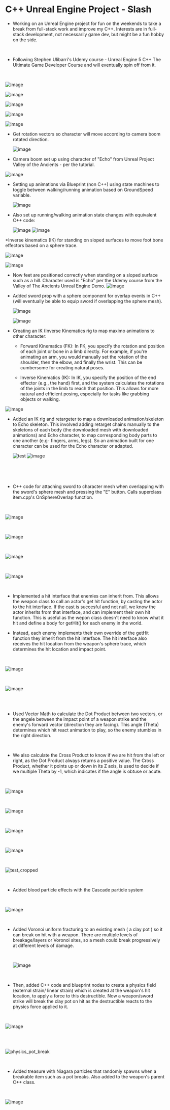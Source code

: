 # C++ Unreal Engine Project - Slash

- Working on an Unreal Engine project for fun on the weekends to take a break from full-stack work and improve my C++.  Interests are in full-stack development, not necessarily game dev, but might be a fun hobby on the side.

<br />
  
- Following Stephen Ulibarri's Udemy course - Unreal Engine 5 C++ The Ultimate Game Developer Course and will eventually spin off from it.  

<br />

![image](https://github.com/Mike11199/unreal-project-slash/assets/91037796/208f0130-b374-43ae-ba4a-9a366ed9be85)

![image](https://github.com/Mike11199/unreal-project-slash/assets/91037796/176ac922-478f-43d1-b0da-a7da6f26d37f)

![image](https://github.com/Mike11199/unreal-project-slash/assets/91037796/7eb8966a-9d87-46ea-b4c1-f68c1d880788)

![image](https://github.com/Mike11199/unreal-project-slash/assets/91037796/32eefb2a-7a28-4658-89a4-871e0791f376)

![image](https://github.com/Mike11199/unreal-project-slash/assets/91037796/34891953-1113-4c22-a403-909a19af3ee6)


* Get rotation vectors so character will move according to camera boom rotated direction.

  ![image](https://github.com/Mike11199/unreal-project-slash/assets/91037796/fc5679e0-873a-4c90-ab6c-47a633df0a87)

* Camera boom set up using character of "Echo" from Unreal Project Valley of the Ancients - per the tutorial.
  
![image](https://github.com/Mike11199/unreal-project-slash/assets/91037796/f4ba59ca-1162-47df-a66b-cb242afc68f0)

* Setting up animations via Blueprint (non C++) using state machines to toggle between walking/running animation based on GroundSpeed variable.

  ![image](https://github.com/Mike11199/unreal-project-slash/assets/91037796/b433c64e-10ec-46b8-b4db-8176a6f1fa41)

* Also set up running/walking animation state changes with equivalent C++ code:

  ![image](https://github.com/Mike11199/unreal-project-slash/assets/91037796/e2a0cf0a-bf89-4580-a2e8-eb1166db8699)
![image](https://github.com/Mike11199/unreal-project-slash/assets/91037796/a7014223-12d3-4ab3-baec-b64c70606a02)


*Inverse kinematics (IK) for standing on sloped surfaces to move foot bone effectors based on a sphere trace.


![image](https://github.com/Mike11199/unreal-project-slash/assets/91037796/512f56ff-db7d-44f9-b171-99006d1ff3b1)

![image](https://github.com/Mike11199/unreal-project-slash/assets/91037796/188b9f18-8201-41d5-8deb-727e8c5fd8dd)

* Now feet are positioned correctly when standing on a sloped surface such as a hill.  Character used is "Echo" per the Udemy course from the Valley of The Ancients Unreal Engine Demo.
![image](https://github.com/Mike11199/unreal-project-slash/assets/91037796/d87c6052-9786-4e2f-aad4-26bf800b946f)

  
* Added sword prop with a sphere component for overlap events in C++ (will eventually be able to equip sword if overlapping the sphere mesh).

  ![image](https://github.com/Mike11199/unreal-project-slash/assets/91037796/04314da7-df07-4399-8318-4da1c106e5c7)

  ![image](https://github.com/Mike11199/unreal-project-slash/assets/91037796/2db65602-278a-4965-8d57-85a722b0dbb8)

* Creating an IK (Inverse Kinematics rig to map maximo animations to other character:
  * Forward Kinematics (FK): In FK, you specify the rotation and position of each joint or bone in a limb directly. For example, if you're animating an arm, you would manually set the rotation of the shoulder, then the elbow, and finally the wrist. This can be cumbersome for creating natural poses.

  * Inverse Kinematics (IK): In IK, you specify the position of the end effector (e.g., the hand) first, and the system calculates the rotations of the joints in the limb to reach that position. This allows for more natural and efficient posing, especially for tasks like grabbing objects or walking.

![image](https://github.com/Mike11199/unreal-project-slash/assets/91037796/208c5f9f-2add-4a8c-a2a2-f30631883908)

  

* Added an IK rig and retargeter to map a downloaded animation/skeleton to Echo skeleton.  This involved adding retarget chains manually to the skeletons of each body (the downloaded mesh with downloaded animations) and Echo character, to map corresponding body parts to one another (e.g- fingers, arms, legs).  So an animation built for one character can be used for the Echo character or adapted.

  ![test](https://github.com/Mike11199/unreal-project-slash/assets/91037796/93e56cc3-0040-457f-bf8b-67405600e73c)
  ![image](https://github.com/Mike11199/unreal-project-slash/assets/91037796/e12a8797-7a23-4b63-949b-dc7366e9b674)


<br />
<br />
<br />

  * C++ code for attaching sword to character mesh when overlapping with the sword's sphere mesh and pressing the "E" button.  Calls superclass item.cpp's OnSphereOverlap function.

<br />

![image](https://github.com/Mike11199/unreal-project-slash/assets/91037796/aaec376d-a951-40f6-98a9-5292f035a2da)

<br />

![image](https://github.com/Mike11199/unreal-project-slash/assets/91037796/02d9c723-545e-4be9-bb05-8f5f6328c93b)

<br />

![image](https://github.com/Mike11199/unreal-project-slash/assets/91037796/588c86a9-f83a-4ac6-bbb1-4f86a8671708)

<br />

![image](https://github.com/Mike11199/unreal-project-slash/assets/91037796/1d3b54da-de87-4254-baa7-8d11b3f91a04)

<br />

* Implemented a hit interface that enemies can inherit from.  This allows the weapon class to call an actor's get hit function, by casting the actor to the hit interface.  If the cast is succesful and not null, we know the actor inherits from that interface, and can implement their own hit function.  This is useful as the wepon class doesn't need to know what it hit and define a body for getHit() for each enemy in the world.

* Instead, each enemy implements their own override of the getHit function they inherit from the hit interface.  The hit interface also receives the hit location from the weapon's sphere trace, which determines the hit location and impact point.

<br />

![image](https://github.com/Mike11199/unreal-project-slash/assets/91037796/8d9171e9-2c2d-49df-8c83-49b2419e5a1c)

<br />

![image](https://github.com/Mike11199/unreal-project-slash/assets/91037796/a246ebcb-7524-443c-858c-97e1d1b95f17)

<br />
<br />

* Used Vector Math to calculate the Dot Product between two vectors, or the angele between the impact point of a weapon strike and the enemy's forward vector (direction they are facing).  This angle (Theta) determines which hit react animation to play, so the enemy stumbles in the right direction.

<br />

* We also calculate the Cross Product to know if we are hit from the left or right, as the Dot Product always returns a positive value.  The Cross Product, whether it points up or down in its Z axis, is used to decide if we multiple Theta by -1, which indicates if the angle is obtuse or acute.

<br />

![image](https://github.com/Mike11199/unreal-project-slash/assets/91037796/b9bab661-667a-4a2b-a9ca-7292e68dab80)

<br />

![image](https://github.com/Mike11199/unreal-project-slash/assets/91037796/7f320ca8-1af6-4e7b-8566-ad993e0c3a12)

<br />

![image](https://github.com/Mike11199/unreal-project-slash/assets/91037796/d027736f-dd63-4ba5-a43e-02fe6c35fc11)

<br />

![image](https://github.com/Mike11199/unreal-project-slash/assets/91037796/6829ddf3-9a6c-4994-96a9-18db5e39c0f7)

<br />

![test_cropped](https://github.com/Mike11199/unreal-project-slash/assets/91037796/5ef8b2dd-7c71-4610-bf32-ec01e0d7cd79)

<br />

* Added blood particle effects with the Cascade particle system

<br />

![image](https://github.com/Mike11199/unreal-project-slash/assets/91037796/523ae020-6e42-441b-b8d2-9ec5d21025cd)

<br />

* Added Voronoi uniform fracturing to an existing mesh ( a clay pot ) so it can break on hit with a weapon.  There are multiple levels of breakage/layers or Voronoi sites, so a mesh could break progressively at different levels of damage.

  <br />

  ![image](https://github.com/Mike11199/unreal-project-slash/assets/91037796/40e67497-c4e7-4661-8acd-de9dd34a70cc)

  <br />

* Then, added C++ code and blueprint nodes to create a physics field (external strain/ linear strain) which is created at the weapon's hit location, to apply a force to this destructible.  Now a weapon/sword strike will break the clay pot on hit as the destructible reacts to the physics force applied to it.

<br />

![image](https://github.com/Mike11199/unreal-project-slash/assets/91037796/1aa91f93-e36e-45b5-b319-e5757337bb9c)

<br />



<br />

 ![physics_pot_break](https://github.com/Mike11199/unreal-project-slash/assets/91037796/5422664e-3432-4413-87ef-59e7313f7f16)


 <br />
  
* Added treasure with Niagara particles that randomly spawns when a breakable item such as a pot breaks.  Also added to the weapon's parent C++ class.

<br />

![image](https://github.com/Mike11199/unreal-project-slash/assets/91037796/238af4a2-a379-4d6d-8810-d67625c5a7f6)

<br />

  

